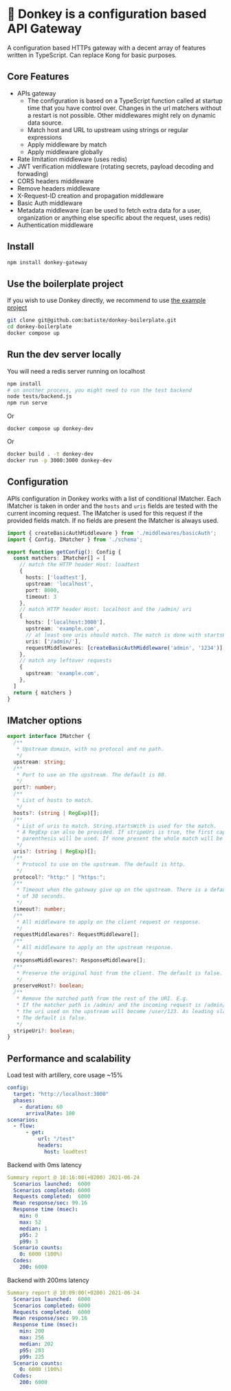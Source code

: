 # 🐴 Donkey is a configuration based API Gateway

A configuration based HTTPs gateway with a decent array of features written in TypeScript.
Can replace Kong for basic purposes.

## Core Features

  * APIs gateway
    * The configuration is based on a TypeScript function called at startup time that you have control over. Changes in the url matchers without a restart is not possible. Other middlewares might rely on dynamic data source.
    * Match host and URL to upstream using strings or regular expressions
    * Apply middleware by match
    * Apply middleware globally
  * Rate limitation middleware (uses redis)
  * JWT verification middleware (rotating secrets, payload decoding and forwading)
  * CORS headers middleware
  * Remove headers middleware
  * X-Request-ID creation and propagation middleware
  * Basic Auth middleware
  * Metadata middleware (can be used to fetch extra data for a user, organization or anything else specific about the request, uses redis)
  * Authentication middleware


## Install

```bash
npm install donkey-gateway
```

## Use the boilerplate project

If you wish to use Donkey directly, we recommend to use [the example project](https://github.com/batiste/donkey-boilerplate)

```bash
git clone git@github.com:batiste/donkey-boilerplate.git
cd donkey-boilerplate
docker compose up
```

## Run the dev server locally

You will need a redis server running on localhost

```bash
npm install
# on another process, you might need to run the test backend
node tests/backend.js
npm run serve
```

Or

```
docker compose up donkey-dev
```

Or

```bash
docker build . -t donkey-dev
docker run -p 3000:3000 donkey-dev
```

## Configuration

APIs configuration in Donkey works with a list of conditional IMatcher.
Each IMatcher is taken in order and the `hosts` and `uris` fields are tested with the current incoming request.
The IMatcher is used for this request if the provided fields match.
If no fields are present the IMatcher is always used.

```ts
import { createBasicAuthMiddleware } from './middlewares/basicAuth';
import { Config, IMatcher } from './schema';

export function getConfig(): Config {
  const matchers: IMatcher[] = [
    // match the HTTP header Host: loadtest
    {
      hosts: ['loadtest'],
      upstream: 'localhost',
      port: 8000,
      timeout: 3
    },
    // match HTTP header Host: localhost and the /admin/ uri
    {
      hosts: ['localhost:3000'],
      upstream: 'example.com',
      // at least one uris should match. The match is done with startsWith
      uris: ['/admin/'],
      requestMiddlewares: [createBasicAuthMiddleware('admin', '1234')],
    },
    // match any leftover requests
    {
      upstream: 'example.com',
    },
  ]
  return { matchers }
}
```

## IMatcher options

```ts
export interface IMatcher {
  /**
   * Upstream domain, with no protocol and no path.
   */
  upstream: string;
  /**
   * Port to use on the upstream. The default is 80.
   */
  port?: number;
  /**
   * List of hosts to match.
   */
  hosts?: (string | RegExp)[];
  /**
   * List of uris to match. String.startsWith is used for the match.
   * A RegExp can also be provided. If stripeUri is true, the first capturing
   * parenthesis will be used. If none present the whole match will be used.
   */
  uris?: (string | RegExp)[];
  /**
   * Protocol to use on the upstream. The default is http.
   */
  protocol?: "http:" | "https:";
  /**
   * Timeout when the gateway give up on the upstream. There is a default
   * of 30 seconds.
   */
  timeout?: number;
  /**
   * All middleware to apply on the client request or response.
   */
  requestMiddlewares?: RequestMiddleware[];
  /**
   * All middleware to apply on the upstream response.
   */
  responseMiddlewares?: ResponseMiddleware[];
  /**
   * Preserve the original host from the client. The default is false.
   */
  preserveHost?: boolean;
  /**
   * Remove the matched path from the rest of the URI. E.g.
   * If the matcher path is /admin/ and the incoming request is /admin/user/123
   * the uri used on the upstream will become /user/123. As leading slash is enforced.
   * The default is false.
   */
  stripeUri?: boolean;
}
```

## Performance and scalability

Load test with artillery, core usage ~15%

```yaml
config:
  target: "http://localhost:3000"
  phases:
    - duration: 60
      arrivalRate: 100
scenarios:
  - flow:
      - get:
          url: "/test"
          headers:
            host: loadtest
```

Backend with 0ms latency

```yaml
Summary report @ 10:16:08(+0200) 2021-06-24
  Scenarios launched:  6000
  Scenarios completed: 6000
  Requests completed:  6000
  Mean response/sec: 99.16
  Response time (msec):
    min: 0
    max: 52
    median: 1
    p95: 2
    p99: 3
  Scenario counts:
    0: 6000 (100%)
  Codes:
    200: 6000
```

Backend with 200ms latency

```yaml
Summary report @ 10:09:00(+0200) 2021-06-24
  Scenarios launched:  6000
  Scenarios completed: 6000
  Requests completed:  6000
  Mean response/sec: 99.16
  Response time (msec):
    min: 200
    max: 256
    median: 202
    p95: 203
    p99: 225
  Scenario counts:
    0: 6000 (100%)
  Codes:
    200: 6000
```



